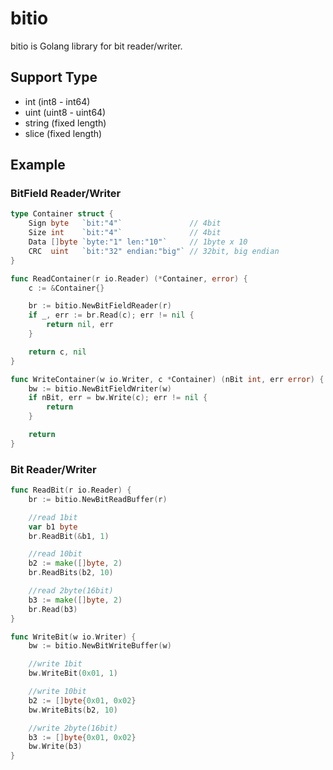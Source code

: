 # bitio

bitio is Golang library for bit reader/writer.

## Support Type

* int (int8 - int64)
* uint (uint8 - uint64)
* string (fixed length)
* slice (fixed length)

## Example

### BitField Reader/Writer

```go
type Container struct {
	Sign byte   `bit:"4"`               // 4bit
	Size int    `bit:"4"`               // 4bit
	Data []byte `byte:"1" len:"10"`     // 1byte x 10
	CRC  uint   `bit:"32" endian:"big"` // 32bit, big endian
}

func ReadContainer(r io.Reader) (*Container, error) {
	c := &Container{}

	br := bitio.NewBitFieldReader(r)
	if _, err := br.Read(c); err != nil {
		return nil, err
	}

	return c, nil
}

func WriteContainer(w io.Writer, c *Container) (nBit int, err error) {
	bw := bitio.NewBitFieldWriter(w)
	if nBit, err = bw.Write(c); err != nil {
		return
	}

	return
}
```

### Bit Reader/Writer

```go
func ReadBit(r io.Reader) {
	br := bitio.NewBitReadBuffer(r)

	//read 1bit
	var b1 byte
	br.ReadBit(&b1, 1)

	//read 10bit
	b2 := make([]byte, 2)
	br.ReadBits(b2, 10)

	//read 2byte(16bit)
	b3 := make([]byte, 2)
	br.Read(b3)
}

func WriteBit(w io.Writer) {
	bw := bitio.NewBitWriteBuffer(w)

	//write 1bit
	bw.WriteBit(0x01, 1)

	//write 10bit
	b2 := []byte{0x01, 0x02}
	bw.WriteBits(b2, 10)

	//write 2byte(16bit)
	b3 := []byte{0x01, 0x02}
	bw.Write(b3)
}
```
